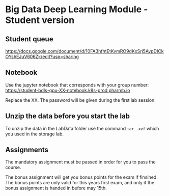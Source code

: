 # Big Data Deep Learning Module - Student version

## Student queue
https://docs.google.com/document/d/10FA3hfhtEtKvmRO9dKxSrj5AvpDICkOYshEJuV606Zk/edit?usp=sharing 

## Notebook
Use the jupyter notebook that corresponds with your group number:
https://student-bdls-gpu-XX-notebook.k8s-prod.pharmb.io

Replace the XX. 
The password will be given during the first lab session.

## Unzip the data before you start the lab
To unzip the data in the LabData folder use the command `tar -xvf` which you used in the storage lab.

## Assignments
The mandatory assignment must be passed in order for you to pass the course.

The bonus assignment will get you bonus points for the exam if finsihed. The bonus points are only valid for this years first exam, and only if the bonus assignment is handed in before may 15th.

